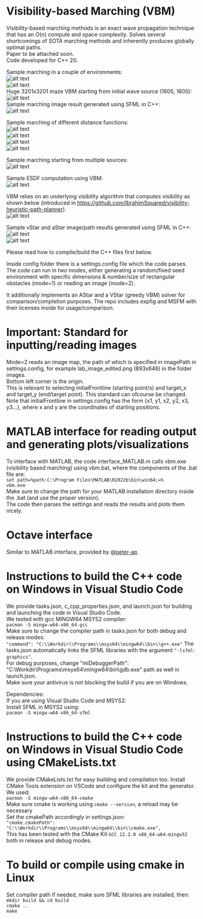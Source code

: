 # Visibility-based Marching (VBM)
Visibility-based marching methods is an exact wave propagation technique that has an O(n) compute and space complexity. Solves several shortcomings of SOTA marching methods and inherently produces globally optimal paths. <br>
Paper to be attached soon. <br>
Code developed for C++ 20. <br>

Sample marching in a couple of environments: <br>
![alt text](https://github.com/IbrahimSquared/visibility-based-marching/blob/main/images/examples/euclidean.png) <br>
![alt text](https://github.com/IbrahimSquared/visibility-based-marching/blob/main/images/examples/AcrossTheCape.png) <br>
Huge 3201x3201 maze VBM starting from initial wave source (1605, 1605): <br>
![alt text](https://github.com/IbrahimSquared/visibility-based-marching/blob/main/images/examples/test_huge_maze.png) <br>
Sample marching image result generated using SFML in C++: <br>
![alt text](https://github.com/IbrahimSquared/visibility-based-marching/blob/main/images/examples/visibilityBasedSolver.png) <br>


Sample marching of different distance functions: <br>
![alt text](https://github.com/IbrahimSquared/visibility-based-marching/blob/main/images/examples/chessboard.png) <br>
![alt text](https://github.com/IbrahimSquared/visibility-based-marching/blob/main/images/examples/cityblock.png) <br>
![alt text](https://github.com/IbrahimSquared/visibility-based-marching/blob/main/images/examples/cubic.png) <br>
![alt text](https://github.com/IbrahimSquared/visibility-based-marching/blob/main/images/examples/quasiEuclidean.png) <br>

Sample marching starting from multiple sources: <br>
![alt text](https://github.com/IbrahimSquared/visibility-based-marching/blob/main/images/examples/multiple_sources.png) <br>

Sample ESDF computation using VBM: <br>
![alt text](https://github.com/IbrahimSquared/visibility-based-marching/blob/main/images/examples/ESDF.png) <br>

VBM relies on an underlying visibility algorithm that computes visibility as shown below (introduced in https://github.com/IbrahimSquared/visibility-heuristic-path-planner). <br>
![alt text](https://github.com/IbrahimSquared/visibility-based-marching/blob/main/images/examples/visibility_polygon.jpg) <br>

Sample vStar and aStar image/path results generated using SFML in C++: <br>
![alt text](https://github.com/IbrahimSquared/visibility-based-marching/blob/main/images/examples/vstar.png) <br>
![alt text](https://github.com/IbrahimSquared/visibility-based-marching/blob/main/images/examples/astar.png) <br>


Please read how to compile/build the C++ files first below. <br>

Inside config folder there is a settings.config file which the code parses. The code can run in two modes, either generating a random/fixed seed environment with specific dimensions & number/size of rectangular obstacles (mode=1) or reading an image (mode=2). <br>

It additionally implements an AStar and a VStar (greedy VBM) solver for comparison/completion purposes.
The repo includes expfig and MSFM with their licenses inside for usage/comparison. <br>

# Important: Standard for inputting/reading images 
Mode=2 reads an image map, the path of which is specified in imagePath in settings.config, for example lab_image_edited.png (893x646) in the folder images. <br>
Bottom left corner is the origin. <br>
This is relevant to selecting initialFrontline (starting point/s) and target_x and target_y (end/target point). This standard can ofcourse be changed.
Note that initialFrontline in settings.config has the form {x1, y1, x2, y2, x3, y3...}, where x and y are the coordinates of starting positions.

# MATLAB interface for reading output and generating plots/visualizations
To interface with MATLAB, the code interface_MATLAB.m calls vbm.exe (visibility based marching) using vbm.bat, where the components of the .bat file are: <br>
``` set path=%path:C:\Program Files\MATLAB\R2022b\bin\win64;=% ``` <br>
``` vbm.exe ``` <br>
Make sure to change the path for your MATLAB installation directory inside the .bat (and use the proper version). <br>
The code then parses the settings and reads the results and plots them nicely.

# Octave interface
Similar to MATLAB interface, provided by [@peter-ap](https://github.com/peter-ap).

# Instructions to build the C++ code on Windows in Visual Studio Code
We provide tasks.json, c_cpp_properties.json, and launch.json for building and launching the code in Visual Studio Code. <br>
We tested with gcc MINGW64 MSYS2 compiler: <br>
``` pacman -S mingw-w64-x86_64-gcc ``` <br>
Make sure to change the compiler path in tasks.json for both debug and release modes: <br>
``` "command": "C:\\Workdir\\Programs\\msys64\\mingw64\\bin\\g++.exe" ```
The tasks.json automatically links the SFML libraries with the argument ``` "-lsfml-graphics" ```. <br>
For debug purposes, change "miDebuggerPath": "C:\\Workdir\\Programs\\msys64\\mingw64\\bin\\gdb.exe" path as well in launch.json. <br>
Make sure your antivirus is not blocking the build if you are on Windows. <br>

Dependencies: <br>
If you are using Visual Studio Code and MSYS2: <br>
Install SFML in MSYS2 using:  <br>
``` pacman -S mingw-w64-x86_64-sfml ``` <br>

# Instructions to build the C++ code on Windows in Visual Studio Code using CMakeLists.txt
We provide CMakeLists.txt for easy building and compilation too. Install CMake Tools extension on VSCode and configure the kit and the generator. <br>
We used: <br>
``` pacman -S mingw-w64-x86_64-cmake ``` <br>
Make sure cmake is working using ``` cmake --version ```, a reload may be necessary <br>
Set the cmakePath accordingly in settings.json: <br>
``` "cmake.cmakePath": "C:\\Workdir\\Programs\\msys64\\mingw64\\bin\\cmake.exe", ``` <br>
This has been tested with the CMake Kit ``` GCC 12.2.0 x86_64-w64-mingw32 ``` both in release and debug modes.

# To build or compile using cmake in Linux
Set compiler path if needed, make sure SFML libraries are installed, then: <br>
``` mkdir build && cd build ``` <br>
``` cmake .. ``` <br>
``` make ```
